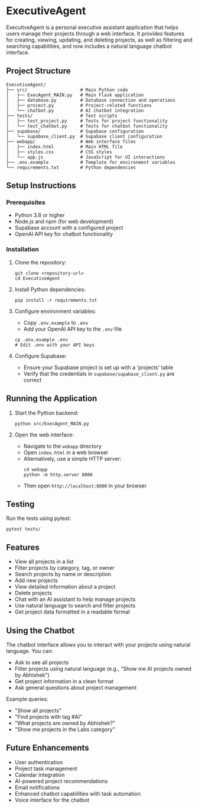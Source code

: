 # ExecutiveAgent

ExecutiveAgent is a personal executive assistant application that helps users manage their projects through a web interface. It provides features for creating, viewing, updating, and deleting projects, as well as filtering and searching capabilities, and now includes a natural language chatbot interface.

## Project Structure

```
ExecutiveAgent/
├── src/                    # Main Python code
│   ├── ExecAgent_MAIN.py   # Main Flask application
│   ├── database.py         # Database connection and operations
│   ├── project.py          # Project-related functions
│   └── chatbot.py          # AI chatbot integration
├── tests/                  # Test scripts
│   ├── test_project.py     # Tests for project functionality
│   └── test_chatbot.py     # Tests for chatbot functionality
├── supabase/               # Supabase configuration
│   └── supabase_client.py  # Supabase client configuration
├── webapp/                 # Web interface files
│   ├── index.html          # Main HTML file
│   ├── styles.css          # CSS styles
│   └── app.js              # JavaScript for UI interactions
├── .env.example            # Template for environment variables
└── requirements.txt        # Python dependencies
```

## Setup Instructions

### Prerequisites

- Python 3.8 or higher
- Node.js and npm (for web development)
- Supabase account with a configured project
- OpenAI API key for chatbot functionality

### Installation

1. Clone the repository:
   ```
   git clone <repository-url>
   cd ExecutiveAgent
   ```

2. Install Python dependencies:
   ```
   pip install -r requirements.txt
   ```

3. Configure environment variables:
   - Copy `.env.example` to `.env`
   - Add your OpenAI API key to the `.env` file
   ```
   cp .env.example .env
   # Edit .env with your API keys
   ```

4. Configure Supabase:
   - Ensure your Supabase project is set up with a 'projects' table
   - Verify that the credentials in `supabase/supabase_client.py` are correct

## Running the Application

1. Start the Python backend:
   ```
   python src/ExecAgent_MAIN.py
   ```

2. Open the web interface:
   - Navigate to the `webapp` directory
   - Open `index.html` in a web browser
   - Alternatively, use a simple HTTP server:
     ```
     cd webapp
     python -m http.server 8000
     ```
   - Then open `http://localhost:8000` in your browser

## Testing

Run the tests using pytest:
```
pytest tests/
```

## Features

- View all projects in a list
- Filter projects by category, tag, or owner
- Search projects by name or description
- Add new projects
- View detailed information about a project
- Delete projects
- Chat with an AI assistant to help manage projects
- Use natural language to search and filter projects
- Get project data formatted in a readable format

## Using the Chatbot

The chatbot interface allows you to interact with your projects using natural language. You can:

- Ask to see all projects
- Filter projects using natural language (e.g., "Show me AI projects owned by Abhishek")
- Get project information in a clean format
- Ask general questions about project management

Example queries:
- "Show all projects"
- "Find projects with tag #AI"
- "What projects are owned by Abhishek?"
- "Show me projects in the Labs category"

## Future Enhancements

- User authentication
- Project task management
- Calendar integration
- AI-powered project recommendations
- Email notifications
- Enhanced chatbot capabilities with task automation
- Voice interface for the chatbot
